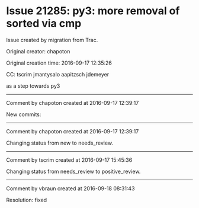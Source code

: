 # Issue 21285: py3: more removal of sorted via cmp

Issue created by migration from Trac.

Original creator: chapoton

Original creation time: 2016-09-17 12:35:26

CC:  tscrim jmantysalo aapitzsch jdemeyer

as a step towards py3


---

Comment by chapoton created at 2016-09-17 12:39:17

New commits:


---

Comment by chapoton created at 2016-09-17 12:39:17

Changing status from new to needs_review.


---

Comment by tscrim created at 2016-09-17 15:45:36

Changing status from needs_review to positive_review.


---

Comment by vbraun created at 2016-09-18 08:31:43

Resolution: fixed
